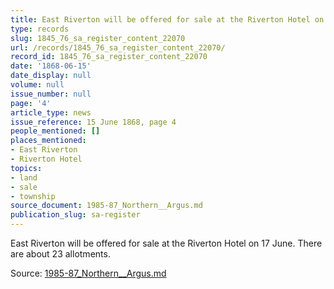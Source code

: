 ```yaml
---
title: East Riverton will be offered for sale at the Riverton Hotel on 17 June.
type: records
slug: 1845_76_sa_register_content_22070
url: /records/1845_76_sa_register_content_22070/
record_id: 1845_76_sa_register_content_22070
date: '1868-06-15'
date_display: null
volume: null
issue_number: null
page: '4'
article_type: news
issue_reference: 15 June 1868, page 4
people_mentioned: []
places_mentioned:
- East Riverton
- Riverton Hotel
topics:
- land
- sale
- township
source_document: 1985-87_Northern__Argus.md
publication_slug: sa-register
---
```


East Riverton will be offered for sale at the Riverton Hotel on 17 June.  There are about 23 allotments.

Source: [1985-87_Northern__Argus.md](/downloads/markdown/1985-87_Northern__Argus.md)
